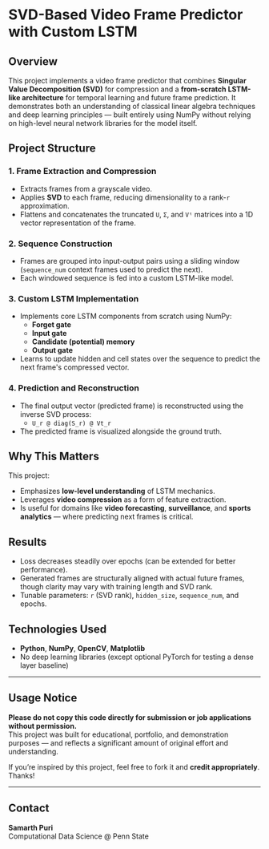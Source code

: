 
# SVD-Based Video Frame Predictor with Custom LSTM

## Overview

This project implements a video frame predictor that combines **Singular Value Decomposition (SVD)** for compression and a **from-scratch LSTM-like architecture** for temporal learning and future frame prediction. It demonstrates both an understanding of classical linear algebra techniques and deep learning principles — built entirely using NumPy without relying on high-level neural network libraries for the model itself.

## Project Structure

### 1. **Frame Extraction and Compression**
- Extracts frames from a grayscale video.
- Applies **SVD** to each frame, reducing dimensionality to a rank-`r` approximation.
- Flattens and concatenates the truncated `U`, `Σ`, and `Vᵗ` matrices into a 1D vector representation of the frame.

### 2. **Sequence Construction**
- Frames are grouped into input-output pairs using a sliding window (`sequence_num` context frames used to predict the next).
- Each windowed sequence is fed into a custom LSTM-like model.

### 3. **Custom LSTM Implementation**
- Implements core LSTM components from scratch using NumPy:
  - **Forget gate**
  - **Input gate**
  - **Candidate (potential) memory**
  - **Output gate**
- Learns to update hidden and cell states over the sequence to predict the next frame's compressed vector.

### 4. **Prediction and Reconstruction**
- The final output vector (predicted frame) is reconstructed using the inverse SVD process:
  - `U_r @ diag(S_r) @ Vt_r`
- The predicted frame is visualized alongside the ground truth.

## Why This Matters

This project:
- Emphasizes **low-level understanding** of LSTM mechanics.
- Leverages **video compression** as a form of feature extraction.
- Is useful for domains like **video forecasting**, **surveillance**, and **sports analytics** — where predicting next frames is critical.

## Results

- Loss decreases steadily over epochs (can be extended for better performance).
- Generated frames are structurally aligned with actual future frames, though clarity may vary with training length and SVD rank.
- Tunable parameters: `r` (SVD rank), `hidden_size`, `sequence_num`, and epochs.

## Technologies Used

- **Python**, **NumPy**, **OpenCV**, **Matplotlib**
- No deep learning libraries (except optional PyTorch for testing a dense layer baseline)

---

## Usage Notice

**Please do not copy this code directly for submission or job applications without permission.**  
This project was built for educational, portfolio, and demonstration purposes — and reflects a significant amount of original effort and understanding.

If you’re inspired by this project, feel free to fork it and **credit appropriately**. Thanks!

---

## Contact

**Samarth Puri**  
Computational Data Science @ Penn State 